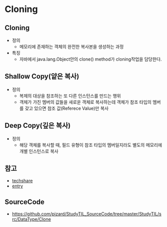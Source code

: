 # Cloning
## Cloning
 - 정의
 	 - 메모리에 존재하는 객체의 완전한 복사본을 생성하는 과정
 - 특징	
 	 - 자바에서 java.lang.Object안의 clone() method가 cloning작업을 담당한다.


## Shallow Copy(얕은 복사)
 - 정의
 	 - 복제의 대상을 참조하는 또 다른 인스턴스를 만드는 행위
 	 - 객체가 가진 멤버의 값들을 새로운 객체로 복사하는데 객체가 참조 타입의 멤버를 갖고 있으면 참조 값(Referece Value)만 복사

## Deep Copy(깊은 복사)
 - 정의
 	 - 해당 객체를 복사할 때, 필드 유형이 참조 타입의 멤버일지라도 별도의 메모리에 개별 인스턴스로 복사




## 참고
 - [techshare](http://sysnet.pe.kr/221026178373 "Shallow Copy와 Deep Copy")
 - [entry](http://javacan.tistory.com/entry/31 "객체 클로닝에 관하여")

## SourceCode
 - https://github.com/pizard/StudyTIL_SourceCode/tree/master/StudyTIL/src/DataType/Clone


